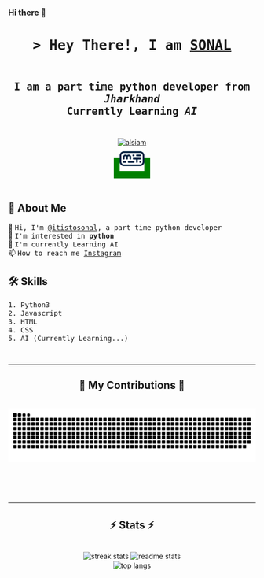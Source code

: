 ### Hi there 👋


<h1 align="center">
        <samp>&gt; Hey There!, I am
                <b><a target="_blank" href="https://instagram.com/itistosonal">SONAL</a></b>
        </samp>
</h1>


<h2 align="center" > 
  <samp style="font-szie:50px">
    <br>
      I am a part time python developer from <i><b>Jharkhand</b></i><br>
      Currently Learning <i><b>AI</b></i>
    <br>
    <br>
  </samp>
</h2>

<p align="center">



 <a href="https://instagram.com/itistosonal" target="_blank">
  <img src="https://img.shields.io/badge/Instagram-fe4164?style=for-the-badge&logo=instagram&logoColor=white" alt="alsiam" />
 </a>

<br>

<a href="https://monkeytype.com/profile/sonaltoppo" target="_blank" style="padding:12px;background:green">
  <img src="src/img/monkeytype.svg" alt="alsiam" height="50" width="50"/>
 </a> 
 
</p>

<br/>

 
## 🚀 About Me

👋 <samp>Hi, I'm [@itistosonal](https://instagram.com/itistosonal), a part time python developer</samp> <br>
👀 <samp>I'm interested in <b>python</b></samp><br>
🌱 <samp>I'm currently Learning AI</samp><br>
📫 <samp> How to reach me [Instagram](https://instagram.com/itistosonal)</samp><br>



## 🛠 Skills

<samp>1. Python3</samp><br>
<samp>2. Javascript</samp><br>
<samp>3. HTML</samp><br>
<samp>4. CSS</samp><br>
<samp>5. AI (Currently Learning...)<samp><br>

<br/>

<hr/>

<div align="center">
  <h2>🐍 My Contributions 🐍</h2>
  <br>
  <img alt="snake eating my contributions" src="https://raw.githubusercontent.com/salesp07/salesp07/output/github-contribution-grid-snake.svg" />
  
  <br/><br/><br/>
</div>

<hr/>

<h2 align="center">⚡ Stats ⚡</h2>
<br>
<div align=center>
  <img width=390 src="https://github-readme-streak-stats-salesp07.vercel.app/?user=itistosonal&count_private=true&theme=react&border_radius=10" alt="streak stats"/>
  <img width=390 src="https://github-readme-stats-salesp07.vercel.app/api?username=itistosonal&count_private=true&show_icons=true&theme=react&rank_icon=github&border_radius=10" alt="readme stats" />
  <br/>
  <img width=325 align="center" src="https://github-readme-stats-salesp07.vercel.app/api/top-langs/?username=itistosonal&hide=HTML&langs_count=8&layout=compact&theme=react&border_radius=10&size_weight=0.5&count_weight=0.5&exclude_repo=github-readme-stats" alt="top langs" />
</div>

<br/><br/>

